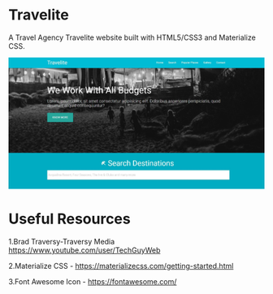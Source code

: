 # Travelite

A Travel Agency Travelite website built with HTML5/CSS3 and Materialize CSS.

<img src='./img/primage.JPG' alt='Tribute Page Project' width='800px'/>

# Useful Resources

1.Brad Traversy-Traversy Media https://www.youtube.com/user/TechGuyWeb

2.Materialize CSS - https://materializecss.com/getting-started.html

3.Font Awesome Icon - https://fontawesome.com/

